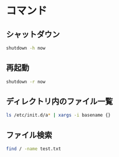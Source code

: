 # コマンド



## シャットダウン

```bash
shutdown -h now
```

## 再起動

```bash
shutdown -r now
```

## ディレクトリ内のファイル一覧

```bash
ls /etc/init.d/a* | xargs -i basename {}
```

## ファイル検索

```bash
find / -name test.txt
```
